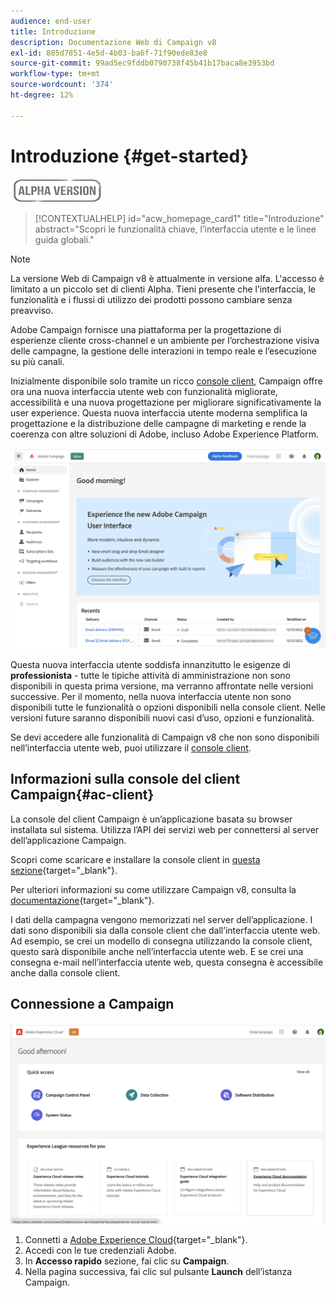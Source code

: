 ```yaml
---
audience: end-user
title: Introduzione
description: Documentazione Web di Campaign v8
exl-id: 885d7851-4e5d-4b03-ba6f-71f90ede83e8
source-git-commit: 99ad5ec9fddb0790738f45b41b17baca8e3953bd
workflow-type: tm+mt
source-wordcount: '374'
ht-degree: 12%

---
```


# Introduzione {#get-started}

![](../assets/do-not-localize/badge.png)

<!--
V8 web overview
context, scope (targets cross-channel practitioners), limitations
only existing customers
-->
>[!CONTEXTUALHELP]
>id="acw_homepage_card1"
>title="Introduzione"
>abstract="Scopri le funzionalità chiave, l’interfaccia utente e le linee guida globali."

>[!NOTE]
>
>La versione Web di Campaign v8 è attualmente in versione alfa. L&#39;accesso è limitato a un piccolo set di clienti Alpha. Tieni presente che l’interfaccia, le funzionalità e i flussi di utilizzo dei prodotti possono cambiare senza preavviso.

Adobe Campaign fornisce una piattaforma per la progettazione di esperienze cliente cross-channel e un ambiente per l’orchestrazione visiva delle campagne, la gestione delle interazioni in tempo reale e l’esecuzione su più canali.

Inizialmente disponibile solo tramite un ricco [console client](#ac-client), Campaign offre ora una nuova interfaccia utente web con funzionalità migliorate, accessibilità e una nuova progettazione per migliorare significativamente la user experience. Questa nuova interfaccia utente moderna semplifica la progettazione e la distribuzione delle campagne di marketing e rende la coerenza con altre soluzioni di Adobe, incluso Adobe Experience Platform.


![](assets/home.png)

Questa nuova interfaccia utente soddisfa innanzitutto le esigenze di **professionista** - tutte le tipiche attività di amministrazione non sono disponibili in questa prima versione, ma verranno affrontate nelle versioni successive. Per il momento, nella nuova interfaccia utente non sono disponibili tutte le funzionalità o opzioni disponibili nella console client. Nelle versioni future saranno disponibili nuovi casi d’uso, opzioni e funzionalità.

Se devi accedere alle funzionalità di Campaign v8 che non sono disponibili nell’interfaccia utente web, puoi utilizzare il [console client](#ac-client).

## Informazioni sulla console del client Campaign{#ac-client}

La console del client Campaign è un’applicazione basata su browser installata sul sistema. Utilizza l’API dei servizi web per connettersi al server dell’applicazione Campaign.

Scopri come scaricare e installare la console client in [questa sezione](https://experienceleague.adobe.com/docs/campaign/campaign-v8/new/connect.html){target="_blank"}.

Per ulteriori informazioni su come utilizzare Campaign v8, consulta la [documentazione](https://experienceleague.adobe.com/docs/campaign/campaign-v8/campaign-home.html?lang=it){target="_blank"}.

I dati della campagna vengono memorizzati nel server dell’applicazione. I dati sono disponibili sia dalla console client che dall’interfaccia utente web. Ad esempio, se crei un modello di consegna utilizzando la console client, questo sarà disponibile anche nell’interfaccia utente web. E se crei una consegna e-mail nell’interfaccia utente web, questa consegna è accessibile anche dalla console client.

## Connessione a Campaign

![](assets/connect.png)

1. Connetti a [Adobe Experience Cloud](http://experience.adobe.com){target="_blank"}.
1. Accedi con le tue credenziali Adobe.
1. In **Accesso rapido** sezione, fai clic su **Campaign**.
1. Nella pagina successiva, fai clic sul pulsante **Launch** dell’istanza Campaign.

<!--
-> experience cloud home: "Campaign" -> home campaign v8
-> or Campaign v8 web if direct URL
-->

